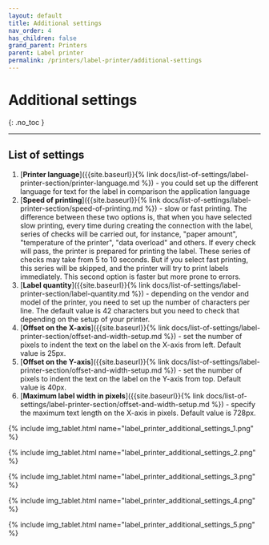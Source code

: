 ```yaml
---
layout: default
title: Additional settings
nav_order: 4
has_children: false
grand_parent: Printers
parent: Label printer
permalink: /printers/label-printer/additional-settings
---
```


# Additional settings
{: .no_toc }

---

## List of settings
1. [**Printer language**]({{site.baseurl}}{% link docs/list-of-settings/label-printer-section/printer-language.md %}) - you could set up the different language for text for the label in comparison the application language
1. [**Speed of printing**]({{site.baseurl}}{% link docs/list-of-settings/label-printer-section/speed-of-printing.md %}) - slow or fast printing. The difference between these two options is, that when you have selected slow printing, every time during creating the connection with the label, series of checks will be carried out, for instance, "paper amount", "temperature of the printer", "data overload" and others. If every check will pass, the printer is prepared for printing the label. These series of checks may take from 5 to 10 seconds. But if you select fast printing, this series will be skipped, and the printer will try to print labels immediately. This second option is faster but more prone to errors.
1. [**Label quantity**]({{site.baseurl}}{% link docs/list-of-settings/label-printer-section/label-quantity.md %}) - depending on the vendor and model of the printer, you need to set up the number of characters per line. The default value is 42 characters but you need to check that depending on the setup of your printer.
1. [**Offset on the X-axis**]({{site.baseurl}}{% link docs/list-of-settings/label-printer-section/offset-and-width-setup.md %}) - set the number of pixels to indent the text on the label on the X-axis from left. Default value is 25px.
1. [**Offset on the Y-axis**]({{site.baseurl}}{% link docs/list-of-settings/label-printer-section/offset-and-width-setup.md %}) - set the number of pixels to indent the text on the label on the Y-axis from top. Default value is 40px.
1. [**Maximum label width in pixels**]({{site.baseurl}}{% link docs/list-of-settings/label-printer-section/offset-and-width-setup.md %}) - specify the maximum text length on the X-axis in pixels. Default value is 728px.

{% include img_tablet.html name="label_printer_additional_settings_1.png" %}

{% include img_tablet.html name="label_printer_additional_settings_2.png" %}

{% include img_tablet.html name="label_printer_additional_settings_3.png" %}

{% include img_tablet.html name="label_printer_additional_settings_4.png" %}

{% include img_tablet.html name="label_printer_additional_settings_5.png" %}